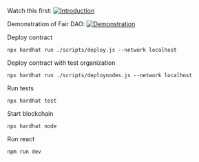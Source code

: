 Watch this first:
[![Introduction](https://img.youtube.com/vi/pEY4-dTGI_0/0.jpg)](https://www.youtube.com/watch?v=pEY4-dTGI_0)

Demonstration of Fair DAO:
[![Demonstration](https://img.youtube.com/vi/dg88P5-09uc/0.jpg)](https://www.youtube.com/watch?v=dg88P5-09uc)

Deploy contract 
```shell
npx hardhat run ./scripts/deploy.js --network localhost
```

Deploy contract with test organization
```shell
npx hardhat run ./scripts/deploynodes.js --network localhost
```

Run tests
```shell
npx hardhat test
```

Start blockchain
```shell
npx hardhat node
```
Run react
```shell
npm run dev
```
